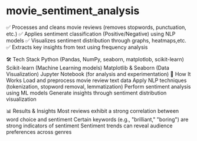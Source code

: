 # movie_sentiment_analysis

✅ Processes and cleans movie reviews (removes stopwords, punctuation, etc.)
✅ Applies sentiment classification (Positive/Negative) using NLP models
✅ Visualizes sentiment distribution through graphs, heatmaps,etc.
✅ Extracts key insights from text using frequency analysis

🛠 Tech Stack
Python (Pandas, NumPy, seaborn, matplotlob, scikit-learn)
Scikit-learn (Machine Learning models)
Matplotlib & Seaborn (Data Visualization)
Jupyter Notebook (for analysis and experimentation)
🚀 How It Works
Load and preprocess movie review text data
Apply NLP techniques (tokenization, stopword removal, lemmatization)
Perform sentiment analysis using ML models
Generate insights through sentiment distribution visualization

📊 Results & Insights
Most reviews exhibit a strong correlation between word choice and sentiment
Certain keywords (e.g., "brilliant," "boring") are strong indicators of sentiment
Sentiment trends can reveal audience preferences across genres
